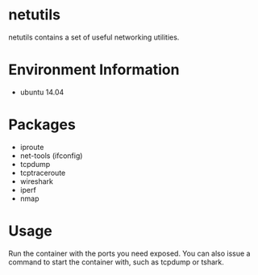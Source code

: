 # netutils

netutils contains a set of useful networking utilities.

# Environment Information

- ubuntu 14.04

# Packages

- iproute
- net-tools (ifconfig)
- tcpdump
- tcptraceroute
- wireshark
- iperf
- nmap

# Usage

Run the container with the ports you need exposed. You
can also issue a command to start the container with, such
as tcpdump or tshark.
